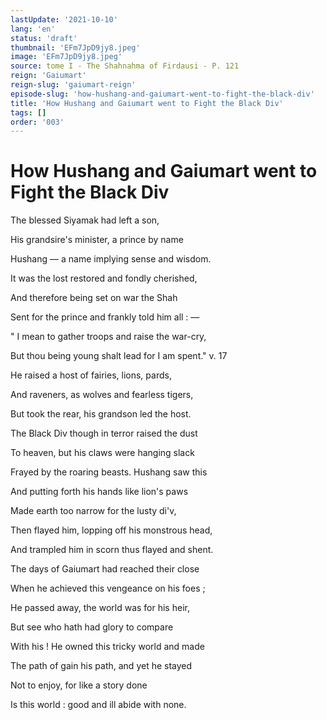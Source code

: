 ```yaml
---
lastUpdate: '2021-10-10'
lang: 'en'
status: 'draft'
thumbnail: 'EFm7JpD9jy8.jpeg'
image: 'EFm7JpD9jy8.jpeg'
source: tome I - The Shahnahma of Firdausi - P. 121
reign: 'Gaiumart'
reign-slug: 'gaiumart-reign'
episode-slug: 'how-hushang-and-gaiumart-went-to-fight-the-black-div'
title: 'How Hushang and Gaiumart went to Fight the Black Div'
tags: []
order: '003'
---
```


<!-- LTeX: language=en -->

# How Hushang and Gaiumart went to Fight the Black Div

The blessed Siyamak had left a son,

His grandsire's minister, a prince by name

Hushang — a name implying sense and wisdom.

It was the lost restored and fondly cherished,

And therefore being set on war the Shah

Sent for the prince and frankly told him all : —

" I mean to gather troops and raise the war-cry,

But thou being young shalt lead for I am spent." v. 17

He raised a host of fairies, lions, pards,

And raveners, as wolves and fearless tigers,

But took the rear, his grandson led the host.

The Black Div though in terror raised the dust

To heaven, but his claws were hanging slack

Frayed by the roaring beasts. Hushang saw this

And putting forth his hands like lion's paws

Made earth too narrow for the lusty di'v,

Then flayed him, lopping off his monstrous head,

And trampled him in scorn thus flayed and shent.

The days of Gaiumart had reached their close

When he achieved this vengeance on his foes ;

He passed away, the world was for his heir,

But see who hath had glory to compare

With his ! He owned this tricky world and made

The path of gain his path, and yet he stayed

Not to enjoy, for like a story done

Is this world : good and ill abide with none.
